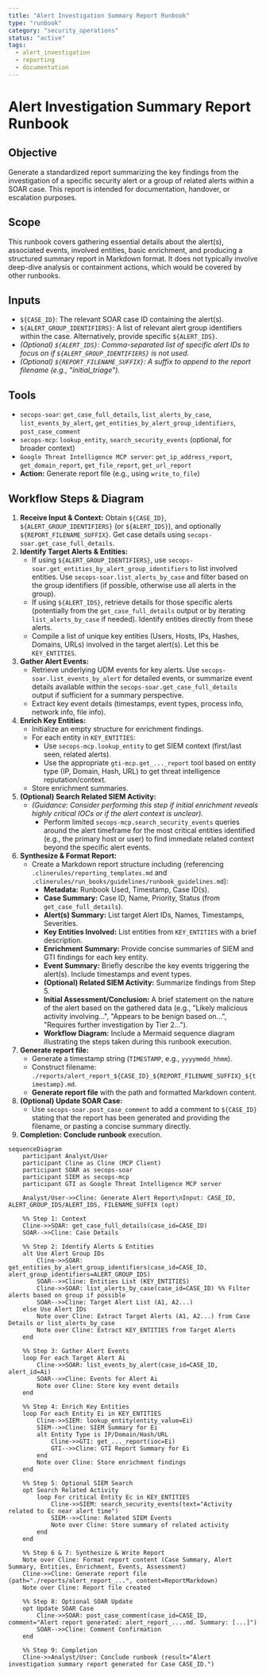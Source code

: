 ```yaml
---
title: "Alert Investigation Summary Report Runbook"
type: "runbook"
category: "security_operations"
status: "active"
tags:
  - alert_investigation
  - reporting
  - documentation
---
```


# Alert Investigation Summary Report Runbook

## Objective

Generate a standardized report summarizing the key findings from the investigation of a specific security alert or a group of related alerts within a SOAR case. This report is intended for documentation, handover, or escalation purposes.

## Scope

This runbook covers gathering essential details about the alert(s), associated events, involved entities, basic enrichment, and producing a structured summary report in Markdown format. It does not typically involve deep-dive analysis or containment actions, which would be covered by other runbooks.

## Inputs

*   `${CASE_ID}`: The relevant SOAR case ID containing the alert(s).
*   `${ALERT_GROUP_IDENTIFIERS}`: A list of relevant alert group identifiers within the case. Alternatively, provide specific `${ALERT_IDS}`.
*   *(Optional) `${ALERT_IDS}`: Comma-separated list of specific alert IDs to focus on if `${ALERT_GROUP_IDENTIFIERS}` is not used.*
*   *(Optional) `${REPORT_FILENAME_SUFFIX}`: A suffix to append to the report filename (e.g., "initial_triage").*

## Tools

*   `secops-soar`: `get_case_full_details`, `list_alerts_by_case`, `list_events_by_alert`, `get_entities_by_alert_group_identifiers`, `post_case_comment`
*   `secops-mcp`: `lookup_entity`, `search_security_events` (optional, for broader context)
*   `Google Threat Intelligence MCP server`: `get_ip_address_report`, `get_domain_report`, `get_file_report`, `get_url_report`
*   **Action:** Generate report file (e.g., using `write_to_file`)

## Workflow Steps & Diagram

1.  **Receive Input & Context:** Obtain `${CASE_ID}`, `${ALERT_GROUP_IDENTIFIERS}` (or `${ALERT_IDS}`), and optionally `${REPORT_FILENAME_SUFFIX}`. Get case details using `secops-soar.get_case_full_details`.
2.  **Identify Target Alerts & Entities:**
    *   If using `${ALERT_GROUP_IDENTIFIERS}`, use `secops-soar.get_entities_by_alert_group_identifiers` to list involved entities. Use `secops-soar.list_alerts_by_case` and filter based on the group identifiers (if possible, otherwise use all alerts in the group).
    *   If using `${ALERT_IDS}`, retrieve details for those specific alerts (potentially from the `get_case_full_details` output or by iterating `list_alerts_by_case` if needed). Identify entities directly from these alerts.
    *   Compile a list of unique key entities (Users, Hosts, IPs, Hashes, Domains, URLs) involved in the target alert(s). Let this be `KEY_ENTITIES`.
3.  **Gather Alert Events:**
    *   Retrieve underlying UDM events for key alerts. Use `secops-soar.list_events_by_alert` for detailed events, or summarize event details available within the `secops-soar.get_case_full_details` output if sufficient for a summary perspective.
    *   Extract key event details (timestamps, event types, process info, network info, file info).
4.  **Enrich Key Entities:**
    *   Initialize an empty structure for enrichment findings.
    *   For each entity in `KEY_ENTITIES`:
        *   Use `secops-mcp.lookup_entity` to get SIEM context (first/last seen, related alerts).
        *   Use the appropriate `gti-mcp.get_..._report` tool based on entity type (IP, Domain, Hash, URL) to get threat intelligence reputation/context.
    *   Store enrichment summaries.
5.  **(Optional) Search Related SIEM Activity:**
    *   *(Guidance: Consider performing this step if initial enrichment reveals highly critical IOCs or if the alert context is unclear).*
        *   Perform limited `secops-mcp.search_security_events` queries around the alert timeframe for the most critical entities identified (e.g., the primary host or user) to find immediate related context beyond the specific alert events.
6.  **Synthesize & Format Report:**
    *   Create a Markdown report structure including (referencing `.clinerules/reporting_templates.md` and `.clinerules/run_books/guidelines/runbook_guidelines.md`):
        *   **Metadata:** Runbook Used, Timestamp, Case ID(s).
        *   **Case Summary:** Case ID, Name, Priority, Status (from `get_case_full_details`).
        *   **Alert(s) Summary:** List target Alert IDs, Names, Timestamps, Severities.
        *   **Key Entities Involved:** List entities from `KEY_ENTITIES` with a brief description.
        *   **Enrichment Summary:** Provide concise summaries of SIEM and GTI findings for each key entity.
        *   **Event Summary:** Briefly describe the key events triggering the alert(s). Include timestamps and event types.
        *   **(Optional) Related SIEM Activity:** Summarize findings from Step 5.
        *   **Initial Assessment/Conclusion:** A brief statement on the nature of the alert based on the gathered data (e.g., "Likely malicious activity involving...", "Appears to be benign based on...", "Requires further investigation by Tier 2...").
        *   **Workflow Diagram:** Include a Mermaid sequence diagram illustrating the steps taken during this runbook execution.
7.  **Generate report file:**
    *   Generate a timestamp string (`TIMESTAMP`, e.g., `yyyymmdd_hhmm`).
    *   Construct filename: `./reports/alert_report_${CASE_ID}_${REPORT_FILENAME_SUFFIX}_${timestamp}.md`.
    *   **Generate report file** with the path and formatted Markdown content.
8.  **(Optional) Update SOAR Case:**
    *   Use `secops-soar.post_case_comment` to add a comment to `${CASE_ID}` stating that the report has been generated and providing the filename, or pasting a concise summary directly.
9.  **Completion:** **Conclude runbook** execution.

```mermaid
sequenceDiagram
    participant Analyst/User
    participant Cline as Cline (MCP Client)
    participant SOAR as secops-soar
    participant SIEM as secops-mcp
    participant GTI as Google Threat Intelligence MCP server

    Analyst/User->>Cline: Generate Alert Report\nInput: CASE_ID, ALERT_GROUP_IDS/ALERT_IDS, FILENAME_SUFFIX (opt)

    %% Step 1: Context
    Cline->>SOAR: get_case_full_details(case_id=CASE_ID)
    SOAR-->>Cline: Case Details

    %% Step 2: Identify Alerts & Entities
    alt Use Alert Group IDs
        Cline->>SOAR: get_entities_by_alert_group_identifiers(case_id=CASE_ID, alert_group_identifiers=ALERT_GROUP_IDS)
        SOAR-->>Cline: Entities List (KEY_ENTITIES)
        Cline->>SOAR: list_alerts_by_case(case_id=CASE_ID) %% Filter alerts based on group if possible
        SOAR-->>Cline: Target Alert List (A1, A2...)
    else Use Alert IDs
        Note over Cline: Extract Target Alerts (A1, A2...) from Case Details or list_alerts_by_case
        Note over Cline: Extract KEY_ENTITIES from Target Alerts
    end

    %% Step 3: Gather Alert Events
    loop For each Target Alert Ai
        Cline->>SOAR: list_events_by_alert(case_id=CASE_ID, alert_id=Ai)
        SOAR-->>Cline: Events for Alert Ai
        Note over Cline: Store key event details
    end

    %% Step 4: Enrich Key Entities
    loop For each Entity Ei in KEY_ENTITIES
        Cline->>SIEM: lookup_entity(entity_value=Ei)
        SIEM-->>Cline: SIEM Summary for Ei
        alt Entity Type is IP/Domain/Hash/URL
            Cline->>GTI: get_..._report(ioc=Ei)
            GTI-->>Cline: GTI Report Summary for Ei
        end
        Note over Cline: Store enrichment findings
    end

    %% Step 5: Optional SIEM Search
    opt Search Related Activity
        loop For critical Entity Ec in KEY_ENTITIES
            Cline->>SIEM: search_security_events(text="Activity related to Ec near alert time")
            SIEM-->>Cline: Related SIEM Events
            Note over Cline: Store summary of related activity
        end
    end

    %% Step 6 & 7: Synthesize & Write Report
    Note over Cline: Format report content (Case Summary, Alert Summary, Entities, Enrichment, Events, Assessment)
    Cline->>Cline: Generate report file (path="./reports/alert_report_...", content=ReportMarkdown)
    Note over Cline: Report file created

    %% Step 8: Optional SOAR Update
    opt Update SOAR Case
        Cline->>SOAR: post_case_comment(case_id=CASE_ID, comment="Alert report generated: alert_report_....md. Summary: [...]")
        SOAR-->>Cline: Comment Confirmation
    end

    %% Step 9: Completion
    Cline->>Analyst/User: Conclude runbook (result="Alert investigation summary report generated for Case CASE_ID.")
